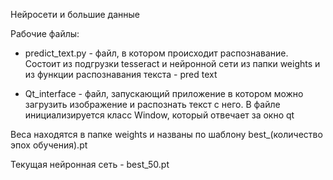 Нейросети и большие данные

Рабочие файлы:
    
- predict_text.py - файл, в котором происходит распознавание. Cостоит из подгрузки tesseract и нейронной сети из папки weights и из функции распознавания текста - pred text
    
- Qt_interface - файл, запускающий приложение в котором можно загрузить изображение и распознать текст с него. В файле инициализируется класс Window, который отвечает за окно qt

Веса находятся в папке weights и названы по шаблону best_(количество эпох обучения).pt

Текущая нейронная сеть - best_50.pt
